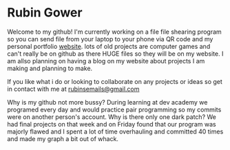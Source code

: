 # Rubin Gower
Welcome to my github! I'm currently working on a file file shearing program so you can send file from your laptop to your phone via QR code and my personal portfolio [website](http://rubin.net.nz). lots of old projects are computer games and can't really be on github as there HUGE files so they will be on my website. I am allso planning on having a blog on my website about projects I am making and planning to make.


If you like what i do or looking to collaborate on any projects or ideas so get in contact with me at rubinsemails@gmail.com

Why is my github not more bussy? 
During learning at dev academy we programed every day and would practice pair programming so my commits were on another person's account.
Why is there only one dark patch? 
We had final projects on that week and on Friday found that our program was majorly flawed and I spent a lot of time overhauling and committed 40 times and made my graph a bit out of whack.

<!--
**rubin-gower/rubin-gower** is a ✨ _special_ ✨ repository because its `README.md` (this file) appears on your GitHub profile.
**If you would like to do this to your profile create a repo with the same name as your username. allso make sure it has a read me.
-->

